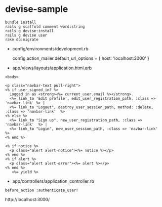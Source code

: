 devise-sample
=============

    bundle install
    rails g scaffold comment word:string
    rails g devise:install
    rails g devise user
    rake db:migrate

- config/environments/development.rb

    config.action_mailer.default_url_options = { host: 'localhost:3000' }

- app/views/layouts/application.html.erb

```
<body>

<p class="navbar-text pull-right">
<% if user_signed_in? %>
  Logged in as <strong><%= current_user.email %></strong>.
  <%= link_to 'Edit profile', edit_user_registration_path, :class => 'navbar-link' %> |
  <%= link_to "Logout", destroy_user_session_path, method: :delete, :class => 'navbar-link'  %>
<% else %>
  <%= link_to "Sign up", new_user_registration_path, :class => 'navbar-link'  %> |
  <%= link_to "Login", new_user_session_path, :class => 'navbar-link'  %>
<% end %>

<% if notice %>
  <p class="alert alert-notice"><%= notice %></p>
<% end %>
<% if alert %>
  <p class="alert alert-error"><%= alert %></p>
<% end %>
   <%= yield %>
```

- app/controllers/application_controller.rb
```
before_action :authenticate_user!
```

http://localhost:3000/

